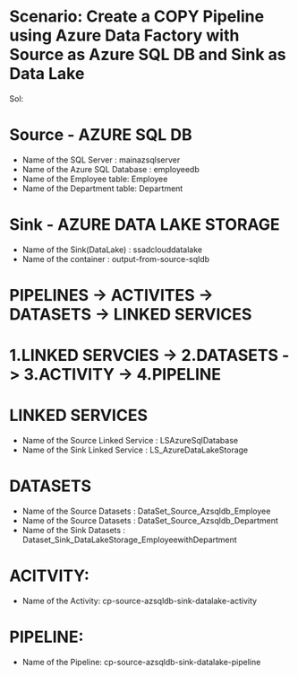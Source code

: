 # Scenario: Create a COPY Pipeline using Azure Data Factory with Source as Azure SQL DB and Sink as Data Lake

Sol:

# Source - AZURE SQL DB
- Name of the SQL Server            : mainazsqlserver
- Name of the Azure SQL Database    : employeedb
- Name of the Employee table:  Employee
- Name of the Department table:  Department


# Sink - AZURE DATA LAKE STORAGE
- Name of the Sink(DataLake) : ssadclouddatalake
- Name of the container      : output-from-source-sqldb


# PIPELINES -> ACTIVITES -> DATASETS -> LINKED SERVICES

# 1.LINKED SERVCIES -> 2.DATASETS -> 3.ACTIVITY -> 4.PIPELINE


# LINKED SERVICES
- Name of the Source Linked Service : LSAzureSqlDatabase
- Name of the Sink Linked Service   : LS_AzureDataLakeStorage


# DATASETS
- Name of the Source Datasets       : DataSet_Source_Azsqldb_Employee
- Name of the Source Datasets       : DataSet_Source_Azsqldb_Department
- Name of the Sink Datasets         : Dataset_Sink_DataLakeStorage_EmployeewithDepartment


# ACITVITY:
- Name of the Activity: cp-source-azsqldb-sink-datalake-activity


# PIPELINE:
- Name of the Pipeline: cp-source-azsqldb-sink-datalake-pipeline
